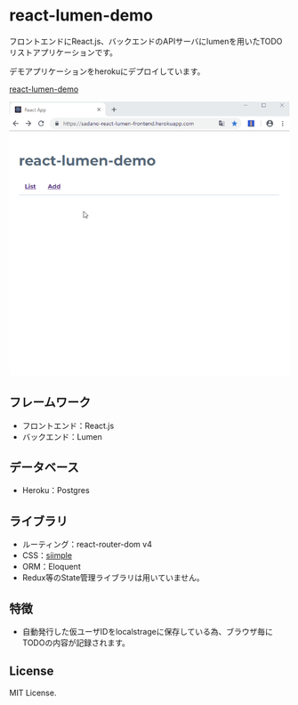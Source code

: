 # react-lumen-demo

フロントエンドにReact.js、バックエンドのAPIサーバにlumenを用いたTODOリストアプリケーションです。

デモアプリケーションをherokuにデプロイしています。

[react-lumen-demo](https://sadano-react-lumen-frontend.herokuapp.com/)

![Screenshot](screenshot.gif)

## フレームワーク

- フロントエンド：React.js
- バックエンド：Lumen

## データベース

- Heroku：Postgres

## ライブラリ

- ルーティング：react-router-dom v4
- CSS：[siimple](https://www.siimple.xyz/)
- ORM：Eloquent
- Redux等のState管理ライブラリは用いていません。

## 特徴

- 自動発行した仮ユーザIDをlocalstrageに保存している為、ブラウザ毎にTODOの内容が記録されます。

## License

MIT License.